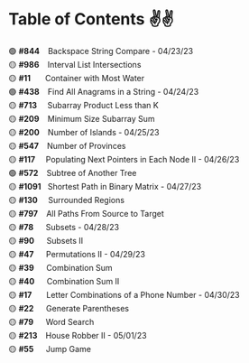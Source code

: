 # Table of Contents ✌✌

🟢 **#844** &ensp; Backspace String Compare - 04/23/23 <br />
🟡 **#986** &ensp; Interval List Intersections <br />
🟡 **#11**  &emsp;&nbsp; Container with Most Water <br />
🟢 **#438** &ensp; Find All Anagrams in a String - 04/24/23 <br />
🟡 **#713** &ensp;&nbsp; Subarray Product Less than K <br />
🟡 **#209** &ensp; Minimum Size Subarray Sum <br />
🟡 **#200** &ensp; Number of Islands - 04/25/23<br />
🟡 **#547** &ensp; Number of Provinces <br />
🟡 **#117** &ensp;&nbsp; Populating Next Pointers in Each Node II - 04/26/23<br />
🟢 **#572** &ensp; Subtree of Another Tree <br />
🟡 **#1091** &nbsp; Shortest Path in Binary Matrix - 04/27/23<br />
🟡 **#130** &ensp;&nbsp; Surrounded Regions <br />
🟡 **#797** &ensp; All Paths From Source to Target <br />
🟡 **#78** &emsp; Subsets - 04/28/23<br />
🟡 **#90** &emsp; Subsets II <br />
🟡 **#47** &emsp; Permutations II - 04/29/23<br />
🟡 **#39** &emsp; Combination Sum <br />
🟡 **#40** &emsp; Combination Sum II <br />
🟡 **#17** &emsp;&nbsp; Letter Combinations of a Phone Number - 04/30/23<br />
🟡 **#22** &emsp; Generate Parentheses <br />
🟡 **#79** &emsp; Word Search <br />
🟡 **#213** &ensp; House Robber II - 05/01/23<br />
🟡 **#55** &emsp; Jump Game <br />
